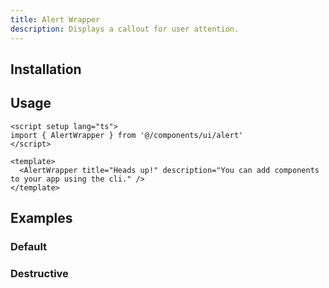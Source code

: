 ```yaml
---
title: Alert Wrapper
description: Displays a callout for user attention.
---
```


<ComponentPreview name="AlertWrapperDemo"  />

## Installation

<TabPreview name="CLI">
<template #CLI>

```bash
npx shadcn-vue@latest add wrapper-alert
```
</template>
<template #Manual>

<Steps>

### Create new component (ex: `@/components/ui/alert/AlertWrapper.vue`) and copy and paste the following code into your project

```vue
<script setup lang="ts">
import type { HTMLAttributes } from 'vue'
import { cn } from '@/lib/utils'
import { type AlertVariants, alertVariants } from '.'
import { AlertDescription, AlertTitle } from '.'

const props = defineProps<{
  class?: HTMLAttributes['class']
  variant?: AlertVariants['variant']
  title?: string
  description?: string
  icon?: any
}>()
</script>

<template>
  <div :class="cn(alertVariants({ variant }), props.class)" role="alert">
    <slot :title="title" :description="description">
      <slot name="icon">
        <component :is="icon" class="h-4 w-4" />
      </slot>
      <AlertTitle>{{ title }}</AlertTitle>
      <AlertDescription> {{ description }} </AlertDescription>
    </slot>
  </div>
</template>
```

### Import and use that new component into project

```vue
<script setup lang="ts">
import AlertWrapper from '@/components/ui/alert/AlertWrapper'
</script>

<template>
  <AlertWrapper title="Heads up!" description="You can add components to your app using the cli." />
</template>
```
</Steps>

</template>
</TabPreview>

## Usage

```vue
<script setup lang="ts">
import { AlertWrapper } from '@/components/ui/alert'
</script>

<template>
  <AlertWrapper title="Heads up!" description="You can add components to your app using the cli." />
</template>
```

## Examples

### Default

<ComponentPreview name="AlertWrapperDemo"  />

### Destructive

<ComponentPreview name="AlertWrapperDestructiveDemo"  />
